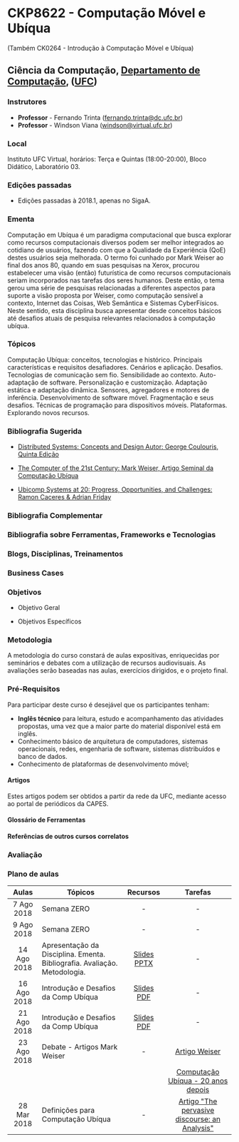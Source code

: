 # CKP8622 - Computação Móvel e Ubíqua

(Também CK0264 - Introdução à Computação Móvel e Ubíqua)


## Ciência da Computação, [Departamento de Computação](http://www.dc.ufc.br), ([UFC](http://www.ufc.br))

### Instrutores

* **Professor** - Fernando Trinta ([fernando.trinta@dc.ufc.br](mailto:fernando.trinta@dc.ufc.br))
* **Professor** - Windson Viana ([windson@virtual.ufc.br](mailto:windson@virtual.ufc.br))

### Local

Instituto UFC Virtual, horários: Terça e Quintas (18:00-20:00), Bloco Didático, Laboratório 03.

### Edições passadas

- Edições passadas à 2018.1, apenas no SigaA.

### Ementa

Computação em Ubíqua é um paradigma computacional que busca explorar como recursos computacionais diversos podem ser melhor integrados ao cotidiano de usuários, fazendo com que a Qualidade da Experiência (QoE) destes usuários seja melhorada. O termo foi cunhado por Mark Weiser ao final dos anos 80, quando em suas pesquisas na Xerox, procurou estabelecer uma visão (então) futurística de como recursos computacionais seriam incorporados nas tarefas dos seres humanos. Deste então, o tema gerou uma série de pesquisas relacionadas a diferentes aspectos para suporte a visão proposta por Weiser, como computação sensível a contexto, Internet das Coisas, Web Semântica e Sistemas CyberFísicos.  Neste sentido, esta disciplina busca apresentar desde conceitos básicos até desafios atuais de pesquisa relevantes relacionados à computação ubíqua.


### Tópicos 

Computação Ubíqua: conceitos, tecnologias e histórico. Principais características e requisitos desafiadores. Cenários e aplicação. Desafios. Tecnologias de comunicação sem fio. Sensibilidade ao contexto. Auto-adaptação de software. Personalização e customização. Adaptação estática e adaptação dinâmica. Sensores, agregadores e motores de inferência. Desenvolvimento de
software móvel. Fragmentação e seus desafios. Técnicas de programação para dispositivos móveis. Plataformas. Explorando novos recursos.

### Bibliografia Sugerida

- [Distributed Systems: Concepts and Design Autor: George Coulouris, Quinta Edição](https://www.amazon.com/Distributed-Systems-Concepts-Design-5th/dp/0132143011)

- [The Computer of the 21st Century: Mark Weiser, Artigo Seminal da Computação Ubíqua](https://dl.acm.org/citation.cfm?id=329126)

- [Ubicomp Systems at 20: Progress, Opportunities, and Challenges: Ramon Caceres & Adrian Friday](https://dl.acm.org/citation.cfm?id=2122358)

### Bibliografia Complementar


### Bibliografia sobre Ferramentas, Frameworks e Tecnologias


### Blogs, Disciplinas, Treinamentos



### Business Cases



### Objetivos

 - Objetivo Geral

 - Objetivos Específicos

### Metodologia

A metodologia do curso constará de aulas expositivas, enriquecidas por seminários e debates com a utilização de recursos audiovisuais. As avaliações serão baseadas nas aulas, exercícios dirigidos, e o projeto final.

### Pré-Requisitos

Para participar deste curso é desejável que os participantes tenham:

- **Inglês técnico** para leitura, estudo e acompanhamento das atividades propostas, uma vez que a maior parte do material disponível está em inglês.
- Conhecimento básico de arquitetura de computadores, sistemas operacionais, redes, engenharia de software, sistemas distribuídos e banco de dados.
- Conhecimento de plataformas de desenvolvimento móvel;

#### Artigos
Estes artigos podem ser obtidos a partir da rede da UFC, mediante acesso ao portal de periódicos da CAPES.


#### Glossário de Ferramentas


#### Referências de outros cursos correlatos



### Avaliação


### Plano de aulas


| Aulas       | Tópicos                      | Recursos | Tarefas |
|:-------------:|-----------------------------|:---------:|:-----------:|
|7 Ago 2018|Semana ZERO| - | - |
|9 Ago 2018|Semana ZERO| - | - |
|14 Ago 2018|Apresentação da Disciplina. Ementa. Bibliografia. Avaliação. Metodologia. |[Slides PPTX](https://github.com/famt/comp_ubiqua/blob/master/slides/Aula00_Apresentacao.pptx) | - |
|16 Ago 2018| Introdução e Desafios da Comp Ubíqua | [Slides PDF](https://github.com/famt/comp_ubiqua/blob/master/slides/Aula01_UbiComp.pdf) | - |
|21 Ago 2018| Introdução e Desafios da Comp Ubíqua | [Slides PDF](https://github.com/famt/comp_ubiqua/blob/master/slides/Aula01_UbiComp.pdf) | - |
|23 Ago 2018| Debate - Artigos Mark Weiser | -  | [Artigo Weiser](https://dl.acm.org/citation.cfm?id=329126) |
|  |  |   | [Computação Ubíqua - 20 anos depois](https://dl.acm.org/citation.cfm?id=2122358) |
|28 Mar 2018| Definições para Computação Ubíqua | - | [Artigo "The pervasive discourse: an Analysis"](https://dl.acm.org/citation.cfm?id=1279553) |  |  |  | | [Artigo "Semantic web, ubiquitous computing, or internet of things?"](https://www.emeraldinsight.com/doi/abs/10.1108/JD-03-2013-0033) |

